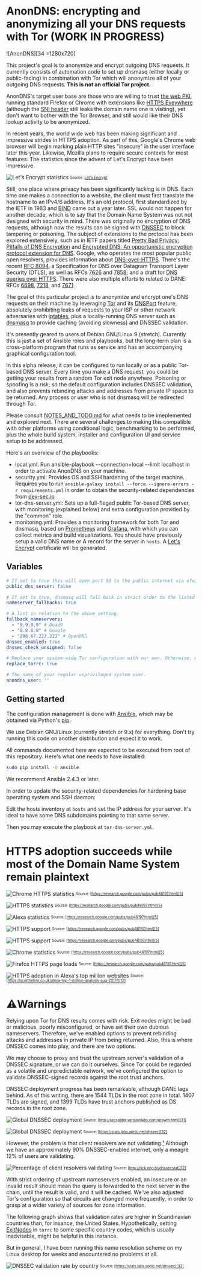 # AnonDNS: encrypting and anonymizing all your DNS requests with Tor (WORK IN PROGRESS)

![AnonDNS][34 =1280x720]

This project's goal is to anonymize and encrypt outgoing DNS requests. It currently consists of automation code to set up dnsmasq (either locally or public-facing) in combination with Tor which will anonymize all of your outgoing DNS requests. **This is not an official Tor project.**

AnonDNS's target user base are those who are willing to trust [the web PKI][21], running standard Firefox or Chrome with extensions like [HTTPS Eveywhere](https://www.eff.org/https-everywhere) (although the [SNI header][30] still leaks the domain name one is visiting), yet don't want to bother with the Tor Browser, and still would like their DNS lookup activity to be anonymized.

In recent years, the world wide web has been making significant and impressive strides in HTTPS adoption. As part of this, Google's Chrome web browser will begin marking plain HTTP sites "insecure" in the user interface later this year. Likewise, Mozilla plans to require secure contexts for most features. The statistics since the advent of Let's Encrypt have been impressive.

![Let's Encrypt statistics][2]
<sub><sup>
Source: [Let's Encrypt][13]
</sub></sup>

Still, one place where privacy has been significantly lacking is in DNS. Each time one makes a connection to a website, the client must first translate the hostname to an IPv4/6 address. It's an old protocol, first standardized by the IETF in 1983 and [BIND][16] came out a year later. SSL would not happen for another decade, which is to say that the Domain Name System was not not designed with security in mind. There was originally no encryption of DNS requests, although now the results can be signed with [DNSSEC][18] to block tampering or poisoning. The subject of extensions to the protocol has been explored extensively, such as in IETF papers titled [Pretty Bad Privacy: Pitfalls of DNS Encryption][14] and [Encrypted DNS: An opportunistic encryption protocol extension for DNS][15]. Google, who operates the most popular public open resolvers, provides information about [DNS-over-HTTPS][17]. There's the recent [RFC 8094][3], a Specification for DNS over Datagram Transport Layer Security (DTLS), as well as RFCs [7626][19] and [7858][20]; and a draft for [DNS queries over HTTPS][21]. There were also multiple efforts to related to DANE: RFCs [6698][22], [7218][23], and [7671][24].

The goal of this particular project is to anonymize and encrypt one's DNS requests on their machine by leveraging [Tor](https://www.torproject.org) and its [DNSPort](https://www.torproject.org/docs/tor-manual.html.en#DNSPort) feature, absolutely prohibiting leaks of requests to your ISP or other network adversaries with [iptables](http://www.netfilter.org/projects/iptables/index.html), plus a locally-running DNS server such as [dnsmasq](http://www.thekelleys.org.uk/dnsmasq/doc.html) to provide caching (avoiding slowness) and DNSSEC validation.

It's presently geared to users of Debian GNU/Linux 9 (stretch). Currently this is just a set of Ansible roles and playbooks, but the long-term plan is a cross-platform program that runs as service and has an accompanying graphical configuration tool.

In this alpha release, it can be configured to run locally or as a public Tor-based DNS server. Every time you make a DNS request, you could be getting your results from a random Tor exit node anywhere. Poisoning or spoofing is a risk; so the default configuration includes DNSSEC validation, and also prevents rebinding attacks and addresses from private IP space to be returned. Any process or user who is not dnsmasq will be redirected through Tor.

Please consult [NOTES_AND_TODO.md](NOTES_AND_TODO.md) for what needs to be imeplemented and explored next. There are several challenges to making this compatible with other platforms using conditional logic, benchmarking to be performed, plus the whole build system, installer and configuration UI and service setup to be addressed.

Here's an overview of the playbooks:

* local.yml: Run ansible-playbook --connection=local --limit localhost in order to activate AnonDNS on your machine.
* security.yml: Provides OS and SSH hardening of the target machine. Requires you to run `ansible-galaxy install --force --ignore-errors -r requirements.yml` in order to obtain the security-related dependencies from [dev-sec.io](http://dev-sec.io)
* tor-dns-server.yml: Sets up a full-fleged public Tor-based DNS server, with monitoring (explained below) and extra configuration provided by the "common" role.
* monitoring.yml: Provides a monitoring framework for both Tor and dnsmasq, based on [Prometheus](https://prometheus.io) and [Grafana](https://grafana.com), with which you can collect metrics and build visualizations. You should have previously setup a valid DNS name or A record for the server in `hosts`. A [Let's Encrypt](https://letsencrypt.org) certificate will be generated.

## Variables

```yaml
# If set to true this will open port 53 to the public internet via ufw, and bind your ethernet interface instead of loopback..
public_dns_server: false

# If set to true, dnsmasq will fall back in strict order to the listed nameservers, when Tor fails. This is recommended.
nameserver_fallbacks: true

# A list in relation to the above setting.
fallback_nameservers:
  - "9.9.9.9" # Quad9
  - "8.8.8.8" # Google
  - "208.67.222.222" # OpenDNS
dnssec_enabled: true
dnssec_check_unsigned: false

# Replace your system-wide Tor configuration with our own. Otherwise, we'll only set the options needed to make AnonDNS work.
replace_torrc: true

# The name of your regular unprivileged system user.
anondns_user: ''
```

## Getting started

The configuration management is done with [Ansible](https://www.ansible.com/), which may be obtained via Python's [pip](https://bootstrap.pypa.io/get-pip.py).

We use Debian GNU/Linux (currently stretch or 9.x) for everything. Don't try running this code on another distribution and expect it to work.

All commands documented here are expected to be executed from root of this repository. Here's what one needs to have installed:

```bash
sudo pip install -U ansible
```

We recommend Ansible 2.4.3 or later.

In order to update the security-related dependencies for hardening base operating system and SSH daemon:

Edit the hosts inventory at `hosts` and set the IP address for your server. It's ideal to have some DNS subdomains pointing to that same server.

Then you may execute the playbook at `tor-dns-server.yml`.

# HTTPS adoption succeeds while most of the Domain Name System remain plaintext

![Chrome HTTPS statistics][4]
<sub><sup>
Source: [https://research.google.com/pubs/pub46197.html][5]
</sub></sup>

![HTTPS statistics][6]
<sub><sup>
Source: [https://research.google.com/pubs/pub46197.html][5]
</sub></sup>

![Alexa statistics][7]
<sub><sup>
Source: [https://research.google.com/pubs/pub46197.html][5]
</sub></sup>

![HTTPS support][8]
<sub><sup>
Source: [https://research.google.com/pubs/pub46197.html][5]
</sub></sup>

![HTTPS support][9]
<sub><sup>
Source: [https://research.google.com/pubs/pub46197.html][5]
</sub></sup>

![Chrome statistics][4]
<sub><sup>
Source: [https://research.google.com/pubs/pub46197.html][5]

![Firefox HTTPS page loads][10]
<sub><sup>
Source: [https://research.google.com/pubs/pub46197.html][5]
</sub></sup>

![HTTPS adoption in Alexa's top million websites][11]
<sub><sup>
Source: [https://scotthelme.co.uk/alexa-top-1-million-analysis-aug-2017/][12]
</sub></sup>

# ⚠️Warnings

Relying upon Tor for DNS results comes with risk. Exit nodes might be bad or malicious, poorly misconfigured, or have set their own dubious nameservers. Therefore, we've enabled options to prevent rebinding attacks and addresses in private IP from being returned. Also, this is where DNSSEC comes into play, and there are two options. 

We may choose to proxy and trust the upstream server's validation of a DNSSEC signature, or we can do it ourselves. Since Tor could be regarded as a volatile and unpredictable network, we've configured the option to validate DNSSEC-signed records against the root trust anchors.

DNSSEC deployment progress has been remarkable, although DANE lags behind. As of this writing, there are 1544 TLDs in the root zone in total. 1407 TLDs are signed, and 1399 TLDs have trust anchors published as DS records in the root zone. 

![Global DNSSEC deployment][26]
<sub><sup>
Source: [http://secspider.verisignlabs.com/growth.html][31]
</sub></sup>

![Global DNSSEC deployment][28]
<sub><sup>
Source: [https://stats.labs.apnic.net/dnssec][32]
</sub></sup>

However, the problem is that client resolvers are not validating.[¹][25] Although we have an approximately 90% DNSSEC-enabled internet, only a meagre 12% of users are validating.

![Percentage of client resolvers validating][27]
<sub><sup>
Source: [http://rick.eng.br/dnssecstat][12]
</sub></sup>

With strict ordering of upstream nameservers enabled, an insecure or an invalid result should mean the query is forwarded to the next server in the chain, until the result is valid, and it will be cached. We've also adjusted Tor's configuration so that circuits are changed more frequently, in order to grasp at a wider variety of sources for zone information.

The following graph shows that validation rates are higher in Scandinavian countries than, for insance, the United States. Hypothetically, setting [ExitNodes](https://www.torproject.org/docs/tor-manual.html.en#ExitNodes) in `torrc` to some specific country codes, which is usually inadvisable, might be helpful in this instance.

But in general, I have been running this name resolution scheme on my Linux desktop for weeks and encountered no problems at all.

![DNSSEC validation rate by country][29]
<sub><sup>
Source: [https://stats.labs.apnic.net/dnssec][32]
</sub></sup>


[1]: https://img.cointel.pro/firefox_telemetry.png
[2]: https://img.cointel.pro/letsencrypt_stats.png
[3]: https://tools.ietf.org/html/rfc8094
[4]: https://img.cointel.pro/chrome_stats.png
[5]: https://research.google.com/pubs/pub46197.html
[6]: https://img.cointel.pro/https_stats.png
[7]: https://img.cointel.pro/alexa_stats.png
[8]: https://img.cointel.pro/https_support.png
[9]: https://img.cointel.pro/https_support_2.png
[10]: https://img.cointel.pro/firefox_page_loads.png
[11]: https://img.cointel.pro/https_adoption.png
[12]: https://scotthelme.co.uk/alexa-top-1-million-analysis-aug-2017/
[13]: https://letsencrypt.org/stats/
[14]: https://www.ietf.org/mail-archive/web/dns-privacy/current/pdfWqAIUmEl47.pdf
[15]: https://www.ietf.org/mail-archive/web/dns-privacy/current/pdfWjIXeAM9so.pdf
[16]: https://www.isc.org/downloads/bind/
[17]: https://developers.google.com/speed/public-dns/docs/dns-over-https
[18]: http://www.dnssec.net
[19]: https://tools.ietf.org/html/rfc7626
[20]: https://tools.ietf.org/html/rfc7858
[21]: https://tools.ietf.org/html/draft-ietf-doh-dns-over-https-03
[22]: https://conferences.sigcomm.org/imc/2017/papers/imc17-final227.pdf
[22]: https://tools.ietf.org/html/rfc6698
[23]: https://tools.ietf.org/html/rfc7218
[24]: https://tools.ietf.org/html/rfc7671
[25]: http://stats.research.icann.org/dns/tld_report/
[26]: https://img.cointel.pro/dnssec_growth.png
[27]: https://img.cointel.pro/dnssec_validating.png
[28]: https://img.cointel.pro/dnssec_global.png
[29]: https://img.cointel.pro/dnssec_by_country.png
[30]: https://https.cio.gov/sni/
[31]: http://secspider.verisignlabs.com/growth.html
[32]: https://stats.labs.apnic.net/dnssec
[33]: http://rick.eng.br/dnssecstat/
[34]: https://img.cointel.pro/anondns.gif